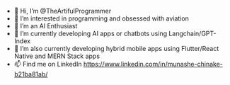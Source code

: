 - 👋 Hi, I’m @TheArtifulProgrammer
- 👀 I’m interested in programming and obsessed with aviation
- 🌱 I’m an AI Enthusiast
- 🌱 I’m currently developing AI apps or chatbots using Langchain/GPT-Index
- 💞️ I’m also currently developing hybrid mobile apps using Flutter/React Native and MERN Stack apps
- 📫 Find me on LinkedIn https://www.linkedin.com/in/munashe-chinake-b21ba81ab/

<!---
TheArtifulProgrammer/TheArtifulProgrammer is a ✨ special ✨ repository because its `README.md` (this file) appears on your GitHub profile.
You can click the Preview link to take a look at your changes.
--->
